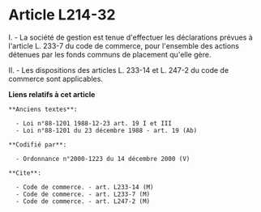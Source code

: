 # Article L214-32

I. - La société de gestion est tenue d'effectuer les déclarations prévues à l'article L. 233-7 du code de commerce, pour
l'ensemble des actions détenues par les fonds communs de placement qu'elle gère.

II. - Les dispositions des articles L. 233-14 et L. 247-2 du code de commerce sont applicables.

**Liens relatifs à cet article**

	**Anciens textes**:

	  - Loi n°88-1201 1988-12-23 art. 19 I et III
	  - Loi n°88-1201 du 23 décembre 1988 - art. 19 (Ab)

	**Codifié par**:

	  - Ordonnance n°2000-1223 du 14 décembre 2000 (V)

	**Cite**:

	  - Code de commerce. - art. L233-14 (M)
	  - Code de commerce. - art. L233-7 (M)
	  - Code de commerce. - art. L247-2 (M)
